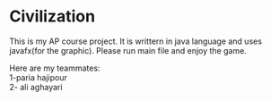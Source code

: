 # Civilization </br>

This is my AP course project. It is writtern in java language and uses javafx(for the graphic). Please run main file and enjoy the game.

Here are my teammates: </br>
1-paria hajipour </br>
2- ali aghayari </br>
